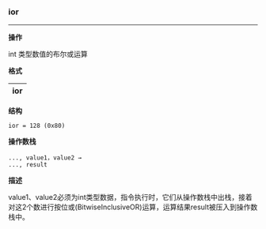 
### ior

----

**操作**

int 类型数值的布尔或运算

**格式**

|ior|
|--------:|

**结构**
```
ior = 128 (0x80)
```

**操作数栈**
```
..., value1，value2 →
..., result
```

**描述**

value1、value2必须为int类型数据，指令执行时，它们从操作数栈中出栈，接着对这2个数进行按位或(BitwiseInclusiveOR)运算，运算结果result被压入到操作数栈中。
